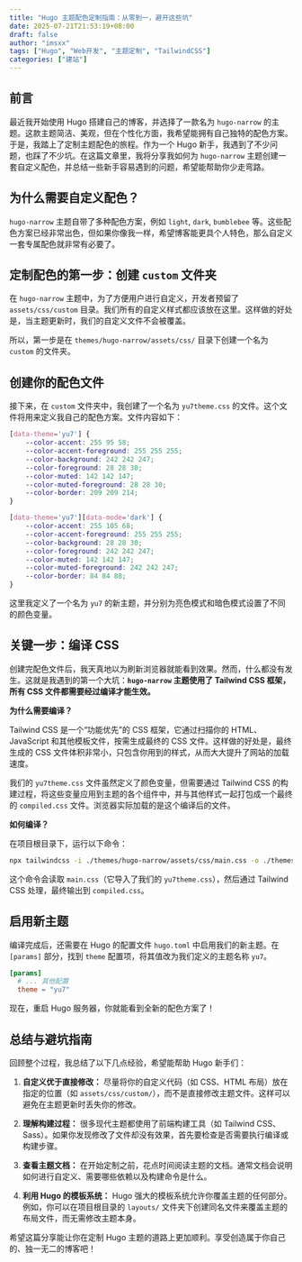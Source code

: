 ```yaml
---
title: "Hugo 主题配色定制指南：从零到一，避开这些坑"
date: 2025-07-21T21:53:19+08:00
draft: false
author: "imsxx"
tags: ["Hugo", "Web开发", "主题定制", "TailwindCSS"]
categories: ["建站"]
---
```


## 前言

最近我开始使用 Hugo 搭建自己的博客，并选择了一款名为 `hugo-narrow` 的主题。这款主题简洁、美观，但在个性化方面，我希望能拥有自己独特的配色方案。于是，我踏上了定制主题配色的旅程。作为一个 Hugo 新手，我遇到了不少问题，也踩了不少坑。在这篇文章里，我将分享我如何为 `hugo-narrow` 主题创建一套自定义配色，并总结一些新手容易遇到的问题，希望能帮助你少走弯路。

## 为什么需要自定义配色？

`hugo-narrow` 主题自带了多种配色方案，例如 `light`, `dark`, `bumblebee` 等。这些配色方案已经非常出色，但如果你像我一样，希望博客能更具个人特色，那么自定义一套专属配色就非常有必要了。

## 定制配色的第一步：创建 `custom` 文件夹

在 `hugo-narrow` 主题中，为了方便用户进行自定义，开发者预留了 `assets/css/custom` 目录。我们所有的自定义样式都应该放在这里。这样做的好处是，当主题更新时，我们的自定义文件不会被覆盖。

所以，第一步是在 `themes/hugo-narrow/assets/css/` 目录下创建一个名为 `custom` 的文件夹。

## 创建你的配色文件

接下来，在 `custom` 文件夹中，我创建了一个名为 `yu7theme.css` 的文件。这个文件将用来定义我自己的配色方案。文件内容如下：

```css
[data-theme='yu7'] {
    --color-accent: 255 95 58;
    --color-accent-foreground: 255 255 255;
    --color-background: 242 242 247;
    --color-foreground: 28 28 30;
    --color-muted: 142 142 147;
    --color-muted-foreground: 28 28 30;
    --color-border: 209 209 214;
}

[data-theme='yu7'][data-mode='dark'] {
    --color-accent: 255 105 68;
    --color-accent-foreground: 255 255 255;
    --color-background: 28 28 30;
    --color-foreground: 242 242 247;
    --color-muted: 142 142 147;
    --color-muted-foreground: 242 242 247;
    --color-border: 84 84 88;
}
```

这里我定义了一个名为 `yu7` 的新主题，并分别为亮色模式和暗色模式设置了不同的颜色变量。

## 关键一步：编译 CSS

创建完配色文件后，我天真地以为刷新浏览器就能看到效果。然而，什么都没有发生。这就是我遇到的第一个大坑：**`hugo-narrow` 主题使用了 Tailwind CSS 框架，所有 CSS 文件都需要经过编译才能生效。**

**为什么需要编译？**

Tailwind CSS 是一个“功能优先”的 CSS 框架，它通过扫描你的 HTML、JavaScript 和其他模板文件，按需生成最终的 CSS 文件。这样做的好处是，最终生成的 CSS 文件体积非常小，只包含你用到的样式，从而大大提升了网站的加载速度。

我们的 `yu7theme.css` 文件虽然定义了颜色变量，但需要通过 Tailwind CSS 的构建过程，将这些变量应用到主题的各个组件中，并与其他样式一起打包成一个最终的 `compiled.css` 文件。浏览器实际加载的是这个编译后的文件。

**如何编译？**

在项目根目录下，运行以下命令：

```bash
npx tailwindcss -i ./themes/hugo-narrow/assets/css/main.css -o ./themes/hugo-narrow/assets/css/compiled.css
```

这个命令会读取 `main.css`（它导入了我们的 `yu7theme.css`），然后通过 Tailwind CSS 处理，最终输出到 `compiled.css`。

## 启用新主题

编译完成后，还需要在 Hugo 的配置文件 `hugo.toml` 中启用我们的新主题。在 `[params]` 部分，找到 `theme` 配置项，将其值改为我们定义的主题名称 `yu7`。

```toml
[params]
  # ... 其他配置
  theme = "yu7"
```

现在，重启 Hugo 服务器，你就能看到全新的配色方案了！

## 总结与避坑指南

回顾整个过程，我总结了以下几点经验，希望能帮助 Hugo 新手们：

1.  **自定义优于直接修改：** 尽量将你的自定义代码（如 CSS、HTML 布局）放在指定的位置（如 `assets/css/custom/`），而不是直接修改主题文件。这样可以避免在主题更新时丢失你的修改。

2.  **理解构建过程：** 很多现代主题都使用了前端构建工具（如 Tailwind CSS、Sass）。如果你发现修改了文件却没有效果，首先要检查是否需要执行编译或构建步骤。

3.  **查看主题文档：** 在开始定制之前，花点时间阅读主题的文档。通常文档会说明如何进行自定义、需要哪些依赖以及构建命令是什么。

4.  **利用 Hugo 的模板系统：** Hugo 强大的模板系统允许你覆盖主题的任何部分。例如，你可以在项目根目录的 `layouts/` 文件夹下创建同名文件来覆盖主题的布局文件，而无需修改主题本身。

希望这篇分享能让你在定制 Hugo 主题的道路上更加顺利。享受创造属于你自己的、独一无二的博客吧！